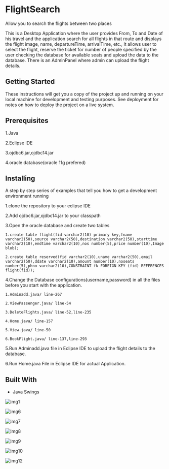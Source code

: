 # FlightSearch
Allow you to search the flights between two places

This is a Desktop Application where the user provides From, To and Date of his travel and the application search for all flights in that route and displays the flight image, name, departureTime, arrivalTime, etc., It allows user to select the flight, reserve the ticket for number of people specified by the user checking the database for available seats and upload the data to the database. There is an AdminPanel where admin can upload the flight details.

## Getting Started
These instructions will get you a copy of the project up and running on your local machine for development and testing purposes. See deployment for notes on how to deploy the project on a live system.

## Prerequisites

1.Java

2.Eclipse IDE

3.ojdbc6.jar,ojdbc14.jar

4.oracle database(oracle 11g prefered)

## Installing

A step by step series of examples that tell you how to get a development environment running

1.clone the repository to your eclipse IDE

2.Add ojdbc6.jar,ojdbc14.jar to your classpath

3.Open the oracle database and create two tables

```
1.create table flight(fid varchar2(10) primary key,fname varchar2(50),source varchar2(50),destination varchar2(50),starttime varchar2(10),endtime varchar2(10),nos number(5),price number(10),Image blob);

2.create table reserved(fid varchar2(10),uname varchar2(50),email varchar2(50),ddate varchar2(10),amount number(10),noseats number(5),phno varchar2(10),CONSTRAINT fk FOREIGN KEY (fid) REFERENCES flight(fid));
```
4.Change the Database configurations(username,password) in all the files before you start with the application.

```
1.Adminadd.java/ line-267

2.ViewPassenger.java/ line-54

3.DeleteFlights.java/ line-52,line-235

4.Home.java/ line-157

5.View.java/ line-50

6.BookFlight.java/ line-137,line-293
```
5.Run Adminadd.java file in Eclipse IDE to upload the flight details to the database.

6.Run Home.java File in Eclipse IDE for actual Application.

## Built With
* Java Swings

![img1](https://user-images.githubusercontent.com/31363761/42859984-dea4a108-8a72-11e8-9ae4-0595d6f3c615.png)

![img6](https://user-images.githubusercontent.com/31363761/42859985-deda2134-8a72-11e8-9a02-0fcbdc92f282.png)

![img7](https://user-images.githubusercontent.com/31363761/42859986-df13c89e-8a72-11e8-93d1-2245ab31b284.png)

![img8](https://user-images.githubusercontent.com/31363761/42859988-df4add5c-8a72-11e8-829a-ae3e4fe6919b.png)

![img9](https://user-images.githubusercontent.com/31363761/42859989-df7fd200-8a72-11e8-96df-5df284bde25f.png)

![img10](https://user-images.githubusercontent.com/31363761/42859990-dfb704be-8a72-11e8-9c38-269f682c8ccc.png)

![img12](https://user-images.githubusercontent.com/31363761/42859991-dfee9186-8a72-11e8-9d02-cad8991cfe6d.png)
